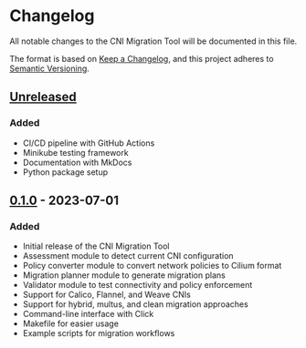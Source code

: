 # Changelog

All notable changes to the CNI Migration Tool will be documented in this file.

The format is based on [Keep a Changelog](https://keepachangelog.com/en/1.0.0/),
and this project adheres to [Semantic Versioning](https://semver.org/spec/v2.0.0.html).

## [Unreleased]

### Added
- CI/CD pipeline with GitHub Actions
- Minikube testing framework
- Documentation with MkDocs
- Python package setup

## [0.1.0] - 2023-07-01

### Added
- Initial release of the CNI Migration Tool
- Assessment module to detect current CNI configuration
- Policy converter module to convert network policies to Cilium format
- Migration planner module to generate migration plans
- Validator module to test connectivity and policy enforcement
- Support for Calico, Flannel, and Weave CNIs
- Support for hybrid, multus, and clean migration approaches
- Command-line interface with Click
- Makefile for easier usage
- Example scripts for migration workflows

[Unreleased]: https://github.com/cmcconnell1/k8s-cni-migration-tool/compare/v0.1.0...HEAD
[0.1.0]: https://github.com/cmcconnell1/k8s-cni-migration-tool/releases/tag/v0.1.0
